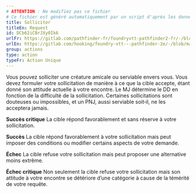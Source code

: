 ```yaml
---
# ATTENTION : Ne modifiez pas ce fichier
# Ce fichier est généré automatiquement par un script d'après les données du module Foundry VTT officiel et de sa traduction
title: Solliciter
titleEn: Request
id: DCb62iCBrJXy0Ik6
urlFr: https://gitlab.com/pathfinder-fr/foundryvtt-pathfinder2-fr/-/blob/master/data/classes/DCb62iCBrJXy0Ik6.htm
urlEn: https://gitlab.com/hooking/foundry-vtt---pathfinder-2e/-/blob/master/packs/data/classes.db/request.json
group: actions
type: action
typeFr: Action Unique
---
```

Vous pouvez solliciter une créature amicale ou serviable envers vous. Vous devez formuler votre sollicitation de manière à ce que la cible accepte, étant donné son attitude actuelle à votre encontre. Le MJ détermine le DD en fonction de la difficulté de la sollicitation. Certaines sollicitations sont douteuses ou impossibles, et un PNJ, aussi serviable soit‑il, ne les acceptera jamais.

**Succès critique** La cible répond favorablement et sans réserve à votre sollicitation.

**Succès** La cible répond favorablement à votre sollicitation mais peut imposer des conditions ou modifier certains aspects de votre demande.

**Échec** La cible refuse votre sollicitation mais peut proposer une alternative moins extrême.

**Échec critique** Non seulement la cible refuse votre sollicitation mais son attitude à votre encontre se détériore d’une catégorie à cause de la témérité de votre requête.


